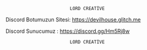                             LORD CREATİVE
 Discord Botumuzun Sitesi: <https://devilhouse.glitch.me>
 
 Discord  Sunucumuz : <https://discord.gg/Hm5Rj8w>
 
                            LORD CREATİVE